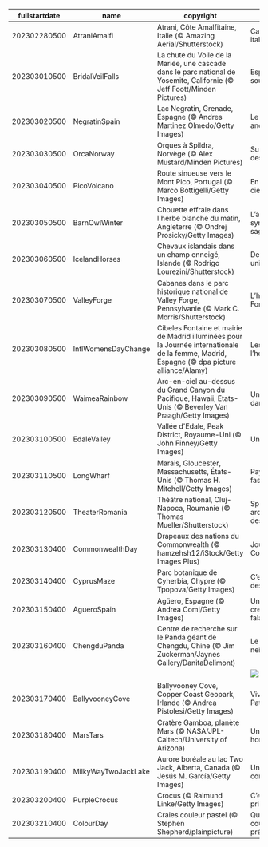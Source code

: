 |fullstartdate|name|copyright|title|image|
|--|--|--|--|--|
202302280500|AtraniAmalfi|Atrani, Côte Amalfitaine, Italie (© Amazing Aerial/Shutterstock)|Carte postale italienne|![](/fr-CA/2023/03/202302280500AtraniAmalfi.jpg)|
202303010500|BridalVeilFalls|La chute du Voile de la Mariée, une cascade dans le parc national de Yosemite, Californie (© Jeff Foott/Minden Pictures)|Esprit du vent soufflant|![](/fr-CA/2023/03/202303010500BridalVeilFalls.jpg)|
202303020500|NegratinSpain|Lac Negratin, Grenade, Espagne (© Andres Martinez Olmedo/Getty Images)|Le Colorado andalou|![](/fr-CA/2023/03/202303020500NegratinSpain.jpg)|
202303030500|OrcaNorway|Orques à Spildra, Norvège (© Alex Mustard/Minden Pictures)|Superprédateurs des mers|![](/fr-CA/2023/03/202303030500OrcaNorway.jpg)|
202303040500|PicoVolcano|Route sinueuse vers le Mont Pico, Portugal (© Marco Bottigelli/Getty Images)|En route vers le ciel|![](/fr-CA/2023/03/202303040500PicoVolcano.jpg)|
202303050500|BarnOwlWinter|Chouette effraie dans l'herbe blanche du matin, Angleterre (© Ondrej Prosicky/Getty Images)|L’animal symbole de la sagesse|![](/fr-CA/2023/03/202303050500BarnOwlWinter.jpg)|
202303060500|IcelandHorses|Chevaux islandais dans un champ enneigé, Islande (© Rodrigo Lourezini/Shutterstock)|Des chevaux uniques|![](/fr-CA/2023/03/202303060500IcelandHorses.jpg)|
202303070500|ValleyForge|Cabanes dans le parc historique national de Valley Forge, Pennsylvanie (© Mark C. Morris/Shutterstock)|L’hiver à Valley Forge|![](/fr-CA/2023/03/202303070500ValleyForge.jpg)|
202303080500|IntlWomensDayChange|Cibeles Fontaine et mairie de Madrid illuminées pour la Journée internationale de la femme, Madrid, Espagne (© dpa picture alliance/Alamy)|Les Femmes à l’honneur|![](/fr-CA/2023/03/202303080500IntlWomensDayChange.jpg)|
202303090500|WaimeaRainbow|Arc-en-ciel au-dessus du Grand Canyon du Pacifique, Hawaii, Etats-Unis (© Beverley Van Praagh/Getty Images)|Un arc en ciel dans la brume|![](/fr-CA/2023/03/202303090500WaimeaRainbow.jpg)|
202303100500|EdaleValley|Vallée d'Edale, Peak District, Royaume-Uni (© John Finney/Getty Images)|Un puzzle géant|![](/fr-CA/2023/03/202303100500EdaleValley.jpg)|
202303110500|LongWharf|Marais, Gloucester, Massachusetts, États-Unis (© Thomas H. Mitchell/Getty Images)|Paysage salé fascinant|![](/fr-CA/2023/03/202303110500LongWharf.jpg)|
202303120500|TheaterRomania|Théâtre national, Cluj-Napoca, Roumanie (© Thomas Mueller/Shutterstock)|Splendeur architecturale des Balkans|![](/fr-CA/2023/03/202303120500TheaterRomania.jpg)|
202303130400|CommonwealthDay|Drapeaux des nations du Commonwealth (© hamzehsh12/iStock/Getty Images Plus)|Journée du Commonwealth|![](/fr-CA/2023/03/202303130400CommonwealthDay.jpg)|
202303140400|CyprusMaze|Parc botanique de Cyherbia, Chypre (© Tpopova/Getty Images)|C’est la journée des matheux !|![](/fr-CA/2023/03/202303140400CyprusMaze.jpg)|
202303150400|AgueroSpain|Agüero, Espagne (© Andrea Comi/Getty Images)|Un village au creux des falaises|![](/fr-CA/2023/03/202303150400AgueroSpain.jpg)|
202303160400|ChengduPanda|Centre de recherche sur le Panda géant de Chengdu, Chine (© Jim Zuckerman/Jaynes Gallery/DanitaDelimont)|Le panda des neiges!|![](/fr-CA/2023/03/202303160400ChengduPanda.jpg)|
||||![](/fr-CA/2023/03/.jpg)|
202303170400|BallyvooneyCove|Ballyvooney Cove, Copper Coast Geopark, Irlande (© Andrea Pistolesi/Getty Images)|Vive la Saint Patrick!|![](/fr-CA/2023/03/202303170400BallyvooneyCove.jpg)|
202303180400|MarsTars|Cratère Gamboa, planète Mars (© NASA/JPL-Caltech/University of Arizona)|Un paysage hors du monde|![](/fr-CA/2023/03/202303180400MarsTars.jpg)|
202303190400|MilkyWayTwoJackLake|Aurore boréale au lac Two Jack, Alberta, Canada (© Jesús M. García/Getty Images)|Un paysage de conte de fées|![](/fr-CA/2023/03/202303190400MilkyWayTwoJackLake.jpg)|
202303200400|PurpleCrocus|Crocus (© Raimund Linke/Getty Images)|C’est le printemps!|![](/fr-CA/2023/03/202303200400PurpleCrocus.jpg)|
202303210400|ColourDay|Craies couleur pastel (© Stephen Shepherd/plainpicture)|Quelle est votre couleur préférée?|![](/fr-CA/2023/03/202303210400ColourDay.jpg)|
